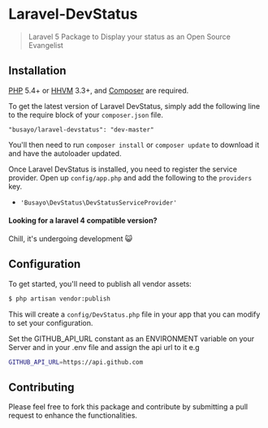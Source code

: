 # Laravel-DevStatus

> Laravel 5 Package to Display your status as an Open Source Evangelist

## Installation

[PHP](https://php.net) 5.4+ or [HHVM](http://hhvm.com) 3.3+, and [Composer](https://getcomposer.org) are required.

To get the latest version of Laravel DevStatus, simply add the following line to the require block of your `composer.json` file.

```
"busayo/laravel-devstatus": "dev-master"
```

You'll then need to run `composer install` or `composer update` to download it and have the autoloader updated.

Once Laravel DevStatus is installed, you need to register the service provider. Open up `config/app.php` and add the following to the `providers` key.

* `'Busayo\DevStatus\DevStatusServiceProvider'`

#### Looking for a laravel 4 compatible version?

Chill, it's undergoing development :smiley_cat:


## Configuration

To get started, you'll need to publish all vendor assets:

```bash
$ php artisan vendor:publish
```

This will create a `config/DevStatus.php` file in your app that you can modify to set your configuration.

Set the GITHUB_API_URL constant as an ENVIRONMENT variable on your Server and in your .env file and assign the api url to it e.g

```bash
GITHUB_API_URL=https://api.github.com
```

## Contributing

Please feel free to fork this package and contribute by submitting a pull request to enhance the functionalities.

